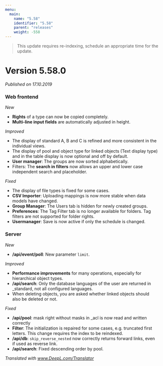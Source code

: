 ```yaml
---
menu:
  main:
    name: "5.58"
    identifier: "5.58"
    parent: "releases"
    weight: -558
---
```


> This update requires re-indexing, schedule an appropriate time for the update.

# Version 5.58.0

*Published on 17.10.2019*

### Web frontend

*New*

- **Rights** of a type can now be copied completely.
- **Multi-line input fields** are automatically adjusted in height.

*Improved*

- The display of standard A, B and C is refined and more consistent in the individual views.
- The display of pool and object type for linked objects (Text display type) and in the table display is now optional and off by default.
- **User manager**: The groups are now sorted alphabetically.
- Filters: The **search in filters** now allows an upper and lower case independent search and placeholder.

*Fixed*

- The display of file types is fixed for some cases.
- **CSV Importer**: Uploading mappings is now more stable when data models have changed.
- **Group Manager**: The Users tab is hidden for newly created groups.
- **Preferences**: The Tag Filter tab is no longer available for folders. Tag filters are not supported for folder rights.
- **Usermanager**: Save is now active if only the schedule is changed.

### Server

*New*

- **/api/event/poll**: New parameter `limit`.

*Improved*

- **Performance improvements** for many operations, especially for hierarchical object types.
- **/api/search**: Only the database languages of the user are returned in _standard, not all configured languages.
- When deleting objects, you are asked whether linked objects should also be deleted or not.

*Fixed*

- **/api/pool**: mask right without masks in _acl is now read and written correctly 
- **Filter**: The initialization is repaired for some cases, e.g. truncated first letters. This change requires the index to be reindexed.
- **/api/db**: `skip_reverse_nested` now correctly returns forward links, even if used as reverse link. 
- **/api/search**: Fixed descending order by pool.

*Translated with www.DeepL.com/Translator*